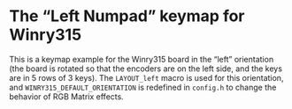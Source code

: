 # The “Left Numpad” keymap for Winry315

This is a keymap example for the Winry315 board in the “left” orientation (the board is rotated so that the encoders are on the left side, and the keys are in 5 rows of 3 keys).  The `LAYOUT_left` macro is used for this orientation, and `WINRY315_DEFAULT_ORIENTATION` is redefined in `config.h` to change the behavior of RGB Matrix effects.
